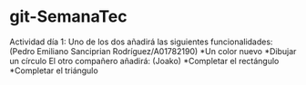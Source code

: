 # git-SemanaTec
Actividad día 1:
Uno de los dos añadirá las siguientes funcionalidades:(Pedro Emiliano Sanciprian Rodríguez/A01782190)
      *Un color nuevo
      *Dibujar un círculo
El otro compañero añadirá: (Joako)
      *Completar el rectángulo
      *Completar el triángulo
